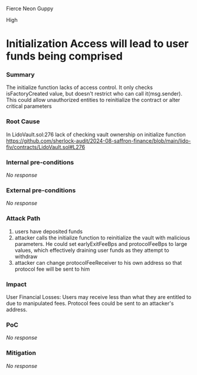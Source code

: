 Fierce Neon Guppy

High

# Initialization Access will lead to user funds being comprised

### Summary

The initialize function lacks of access control. It only checks isFactoryCreated value, but doesn't restrict who can call it(msg.sender). This could allow unauthorized entities to reinitialize the contract or alter critical parameters

### Root Cause

In LidoVault.sol:276 lack of checking vault ownership on initialize function
https://github.com/sherlock-audit/2024-08-saffron-finance/blob/main/lido-fiv/contracts/LidoVault.sol#L276

### Internal pre-conditions

_No response_

### External pre-conditions

_No response_

### Attack Path

1. users have deposited funds
2. attacker calls the initialize function to reinitialize the vault with malicious parameters. He could set earlyExitFeeBps and protocolFeeBps to large values, which effectively draining user funds as they attempt to withdraw
3. attacker can change protocolFeeReceiver to his own address so that protocol fee will be sent to him

### Impact

User Financial Losses:
Users may receive less than what they are entitled to due to manipulated fees. Protocol fees could be sent to an attacker's address.

### PoC

_No response_

### Mitigation

_No response_